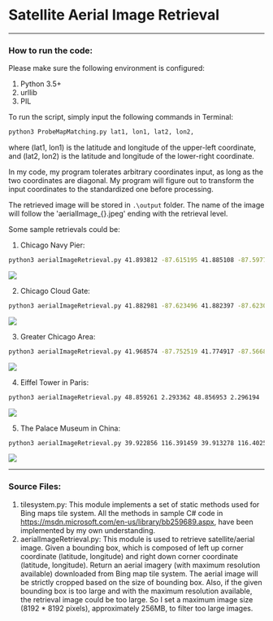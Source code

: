 # Satellite Aerial Image Retrieval

***************

### How to run the code:

Please make sure the following environment is configured:

1. Python 3.5+
2. urllib
3. PIL

To run the script, simply input the following commands in Terminal:

```bash
python3 ProbeMapMatching.py lat1, lon1, lat2, lon2,
```

where (lat1, lon1) is the latitude and longitude of the upper-left coordinate, and (lat2, lon2) is the latitude and longitude of the lower-right coordinate. 

In my code, my program tolerates arbitrary coordinates input, as long as the two coordinates are diagonal. My program will figure out to transform the input coordinates to the standardized one before processing.


The retrieved image will be stored in `.\output` folder. The name of the image will follow the 'aerialImage_{}.jpeg' ending with the retrieval level. 

Some sample retrievals could be:

1. Chicago Navy Pier:

```bash
python3 aerialImageRetrieval.py 41.893812 -87.615195 41.885108 -87.597778
```

![](https://ws1.sinaimg.cn/large/006tKfTcgy1fq3s5b4wo9j31kw127hdu.jpg)

2. Chicago Cloud Gate:

```bash
python3 aerialImageRetrieval.py 41.882981 -87.623496 41.882397 -87.623076
```

![](https://ws2.sinaimg.cn/large/006tKfTcgy1fq3s5q070dj308p0g9mxh.jpg)

3. Greater Chicago Area:

```bash
python3 aerialImageRetrieval.py 41.968574 -87.752519 41.774917 -87.566837
```

![](https://ws1.sinaimg.cn/large/006tKfTcgy1fq3s64n5o8j30u1163163.jpg)

4. Eiffel Tower in Paris:

```bash
python3 aerialImageRetrieval.py 48.859261 2.293362 48.856953 2.296194
```

![](https://ws1.sinaimg.cn/large/006tKfTcgy1fq3s6jfe44j30tc10cgqz.jpg)

5. The Palace Museum in China:

```bash
python3 aerialImageRetrieval.py 39.922856 116.391459 39.913278 116.402509
```

![](https://ws3.sinaimg.cn/large/006tKfTcgy1fq3s71164jj31kw1sab2a.jpg)

******



### Source Files:
1. tilesystem.py:
  This module implements a set of static methods used for Bing maps tile system. All the methods in sample C# code in https://msdn.microsoft.com/en-us/library/bb259689.aspx, have been implemented by my own understanding.
2. aerialImageRetrieval.py:
  This module is used to retrieve satellite/aerial image. Given a bounding box, which is composed of left up corner coordinate (latitude, longitude) and right down corner coordinate (latitude, longitude). Return an aerial imagery (with maximum resolution available) downloaded from Bing map tile system. The aerial image will be strictly cropped based on the size of bounding box. Also, if the given bounding box is too large and with the maximum resolution available, the retrieval image could be too large. So I set a maximum image size (8192 * 8192 pixels), approximately 256MB, to filter too large images.









